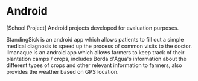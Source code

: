 # Android
[School Project] Android projects developed for evaluation purposes.

StandingSick is an android app which allows patients to fill out a simple medical diagnosis to speed up the process of common visits to the doctor.
Ilmanaque is an android app which allows farmers to keep track of their plantation camps / crops, includes Borda d'Água's information about the different types of crops and other relevant information to farmers, also provides the weather based on GPS location.

